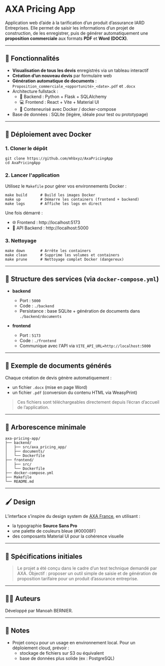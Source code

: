 # AXA Pricing App

Application web d’aide à la tarification d’un produit d’assurance IARD Entreprises.
Elle permet de saisir les informations d’un projet de construction, de les enregistrer, puis de générer automatiquement une **proposition commerciale** aux formats **PDF** et **Word (DOCX)**.

---

## 📌 Fonctionnalités

- **Visualisation de tous les devis** enregistrés via un tableau interactif
- **Création d’un nouveau devis** par formulaire web
- **Génération automatique de documents** : `Proposition_commerciale_<opportunité>_<date>.pdf` et `.docx`
- Architecture fullstack :
  - 🧠 Backend : Python + Flask + SQLAlchemy
  - 💻 Frontend : React + Vite + Material UI
  - 🐳 Conteneurisé avec Docker / docker-compose
- Base de données : SQLite (légère, idéale pour test ou prototypage)

---

## 🚀 Déploiement avec Docker

### 1. Cloner le dépôt

~~~
git clone https://github.com/mhbxyz/AxaPricingApp
cd AxaPricingApp
~~~

### 2. Lancer l'application

Utilisez le `Makefile` pour gérer vos environnements Docker :

~~~
make build      # Build les images Docker
make up         # Démarre les containers (frontend + backend)
make logs       # Affiche les logs en direct
~~~

Une fois démarré :

- 🌐 Frontend : http://localhost:5173
- 🔌 API Backend : http://localhost:5000

### 3. Nettoyage

~~~
make down       # Arrête les containers
make clean      # Supprime les volumes et containers
make prune      # Nettoyage complet Docker (dangereux)
~~~

---

## 🧪 Structure des services (via `docker-compose.yml`)

- **backend**
  - Port : `5000`
  - Code : `./backend`
  - Persistance : base SQLite + génération de documents dans `./backend/documents`

- **frontend**
  - Port : `5173`
  - Code : `./frontend`
  - Communique avec l'API via `VITE_API_URL=http://localhost:5000`

---

## 📄 Exemple de documents générés

Chaque création de devis génère automatiquement :
- un fichier `.docx` (mise en page Word)
- un fichier `.pdf` (conversion du contenu HTML via WeasyPrint)

> Ces fichiers sont téléchargeables directement depuis l’écran d’accueil de l’application.

---

## 📂 Arborescence minimale

~~~
axa-pricing-app/
├── backend/
│   ├── src/axa_pricing_app/
│   ├── documents/
│   └── Dockerfile
├── frontend/
│   ├── src/
│   └── Dockerfile
├── docker-compose.yml
├── Makefile
└── README.md
~~~

---

## 🖌️ Design

L’interface s’inspire du design system de [AXA France](https://www.axa.fr/), en utilisant :
- la typographie **Source Sans Pro**
- une palette de couleurs bleue (#00008F)
- des composants Material UI pour la cohérence visuelle

---

## 📃 Spécifications initiales

> Le projet a été conçu dans le cadre d’un test technique demandé par AXA.
> Objectif : proposer un outil simple de saisie et de génération de proposition tarifaire pour un produit d’assurance entreprise.

---

## 🧑‍💻 Auteurs

Développé par Manoah BERNIER.

---

## 📎 Notes

- Projet conçu pour un usage en environnement local. Pour un déploiement cloud, prévoir :
  - stockage de fichiers sur S3 ou équivalent
  - base de données plus solide (ex : PostgreSQL)
